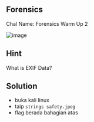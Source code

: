 ## Forensics
Chal Name: Forensics Warm Up 2

![image](https://user-images.githubusercontent.com/23289982/204497400-8431ad46-62f3-4e5d-898c-966daa6ec8d8.png)

## Hint
What is EXIF Data?

## Solution
* buka kali linux
* taip `strings safety.jpeg`
* flag berada bahagian atas
